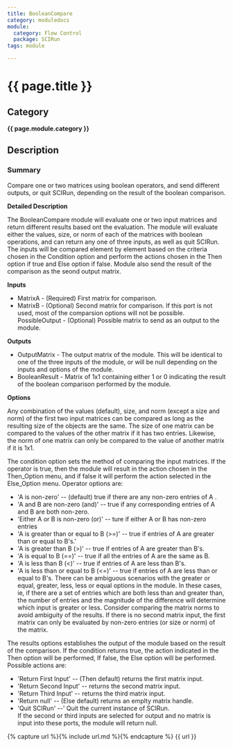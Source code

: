 ```yaml
---
title: BooleanCompare
category: moduledocs
module:
  category: Flow Control
  package: SCIRun
tags: module

---
```


# {{ page.title }}

## Category

**{{ page.module.category }}**

## Description

### Summary

Compare one or two matrices using boolean operators, and send different outputs, or quit SCIRun,  depending on the result of the boolean comparison.   

**Detailed Description**

The BooleanCompare module will evaluate one or two input matrices and return different results based ont the evaluation.  The module will evaluate either the values, size, or norm of each of the matrices with boolean operations, and can return any one of three inputs, as well as quit SCIRun. The inputs will be compared element by element based on the criteria chosen in the Condition option and perform the actions chosen in the Then option if true and Else option if false.  Module also send the result of the comparison as the seond output matrix.  

**Inputs** 
- MatrixA - (Required) First matrix for comparison.
- MatrixB - (Optional) Second matrix for comparison.  If this port is not used, most of the comparsion options will not be possible.  
PossibleOutput - (Optional) Possible matrix to send as an output to the module.  

**Outputs**
- OutputMatrix - The output matrix of the module.  This will be identical to one of the three inputs of the module, or will be null depending on the inputs and options of the module. 
- BooleanResult - Matrix of 1x1 containing either 1 or 0 indicating the result of the boolean comparison performed by the module. 

**Options**

Any combination of the values (default), size, and norm (except a size and norm) of the first two input matrices can be compared as long as the resulting size of the objects are the same.  The size of one matrix can be compared to the values of the other matrix if it has two entries. Likewise, the norm of one matrix can only be compared to the value of another matrix if it is 1x1.  

The condition option sets the method of comparing the input matrices.  If the operator is true, then the module will result in the action chosen in the Then_Option menu, and if false it will perform the action selected in the Else_Option menu.  Operator options are: 
- 'A is non-zero' -- (default) true if there are any non-zero entries of A .
- 'A and B are non-zero (and)' -- true if any corresponding entries of A and B are both non-zero.
- 'Either A or B is non-zero (or)' -- ture if either A or B has non-zero entries 
- 'A is greater than or equal to B (>=)' --  true if entries of A are greater than or equal to B's.'  
- 'A is greater than B (>)' -- true if entries of A are greater than B's.  
- 'A is equal to B (==)' --  true if all the entries of A are the same as B.
- 'A is less than B (<)' --  true if entries of A are less than B's.
- 'A is less than or equal to B (<=)' -- true if entries of A are less than or equal to B's.
There can be ambiguous scenarios with the greater or equal, greater, less, less or equal options in the module.  In these cases, ie, if there are a set of entries which are both less than and greater than, the number of entries and the magnitude of the difference will determine which input is greater or less.  Consider comparing the matrix norms to avoid ambiguity of the results.  If there is no second matrix input, the first matrix can only be evaluated by non-zero entries (or size or norm) of the matrix.  

The results options establishes the output of the module based on the result of the comparison.  If the condition returns true, the action indicated in the Then option will be performed,  If false, the Else option will be performed.  Possible actions are:
- 'Return First Input' -- (Then default) returns the first matrix input.
- 'Return Second Input' -- returns the second matrix input.
- 'Return Third Input' --  returns the third matrix input.
- 'Return null' -- (Else default) returns an emplty matrix handle.
- 'Quit SCIRun' --'  Quit the current instance of SCIRun.  
If the second or third inputs are selected for output and no matrix is input into these ports, the module will return null.  


{% capture url %}{% include url.md %}{% endcapture %}
{{ url }}
